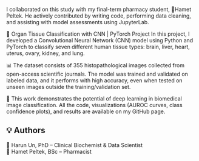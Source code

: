 
I collaborated on this study with my final-term pharmacy student, 🔬Hamet Peltek. He actively contributed by writing code, performing data cleaning, and assisting with model assessments using JupyterLab.
 
🧠 Organ Tissue Classification with CNN | PyTorch Project
In this project, I developed a Convolutional Neural Network (CNN) model using Python and PyTorch to classify seven different human tissue types: brain, liver, heart, uterus, ovary, kidney, and lung.

📊 The dataset consists of 355 histopathological images collected from open-access scientific journals.
The model was trained and validated on labeled data, and it performs with high accuracy, even when tested on unseen images outside the training/validation set.

🔬 This work demonstrates the potential of deep learning in biomedical image classification.
All the code, visualizations (AUROC curves, class confidence plots), and results are available on my GitHub page.

## 💡 Authors
🔬 Harun Un, PhD – Clinical Biochemist & Data Scientist  
🔬 Hamet Peltek, BSc – Pharmacist
